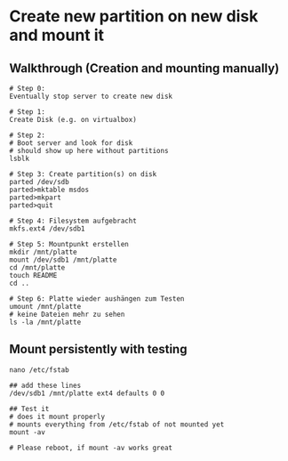 # Create new partition on new disk and mount it 

## Walkthrough (Creation and mounting manually)

```
# Step 0: 
Eventually stop server to create new disk

# Step 1:
Create Disk (e.g. on virtualbox)

# Step 2: 
# Boot server and look for disk
# should show up here without partitions 
lsblk 

# Step 3: Create partition(s) on disk 
parted /dev/sdb 
parted>mktable msdos 
parted>mkpart 
parted>quit 

# Step 4: Filesystem aufgebracht 
mkfs.ext4 /dev/sdb1 

# Step 5: Mountpunkt erstellen 
mkdir /mnt/platte 
mount /dev/sdb1 /mnt/platte 
cd /mnt/platte 
touch README 
cd ..

# Step 6: Platte wieder aushängen zum Testen 
umount /mnt/platte 
# keine Dateien mehr zu sehen 
ls -la /mnt/platte 

```

## Mount persistently with testing 

```
nano /etc/fstab
```

```
## add these lines 
/dev/sdb1 /mnt/platte ext4 defaults 0 0
```

```
## Test it
# does it mount properly 
# mounts everything from /etc/fstab of not mounted yet 
mount -av 
```

```
# Please reboot, if mount -av works great
```
